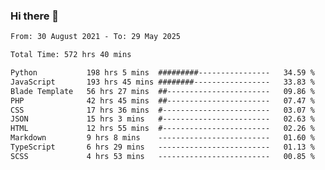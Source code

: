 ### Hi there 👋

<!--
**dominoto/dominoto** is a ✨ _special_ ✨ repository because its `README.md` (this file) appears on your GitHub profile.

Here are some ideas to get you started:

- 🔭 I’m currently working on ...
- 🌱 I’m currently learning ...
- 👯 I’m looking to collaborate on ...
- 🤔 I’m looking for help with ...
- 💬 Ask me about ...
- 📫 How to reach me: ...
- 😄 Pronouns: ...
- ⚡ Fun fact: ...
-->
<!--START_SECTION:waka-->

```txt
From: 30 August 2021 - To: 29 May 2025

Total Time: 572 hrs 40 mins

Python           198 hrs 5 mins  #########----------------   34.59 %
JavaScript       193 hrs 45 mins ########-----------------   33.83 %
Blade Template   56 hrs 27 mins  ##-----------------------   09.86 %
PHP              42 hrs 45 mins  ##-----------------------   07.47 %
CSS              17 hrs 36 mins  #------------------------   03.07 %
JSON             15 hrs 3 mins   #------------------------   02.63 %
HTML             12 hrs 55 mins  #------------------------   02.26 %
Markdown         9 hrs 8 mins    -------------------------   01.60 %
TypeScript       6 hrs 29 mins   -------------------------   01.13 %
SCSS             4 hrs 53 mins   -------------------------   00.85 %
```

<!--END_SECTION:waka-->
